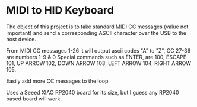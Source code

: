 # MIDI to HID Keyboard

The object of this project is to take standard MIDI CC messages (value not important) and send a corresponding ASCII character over the USB to the host device.

From MIDI CC messages 1-26 it will output ascii codes "A" to "Z", CC 27-36 are numbers 1-9 & 0
Special commands such as ENTER, are 100, ESCAPE 101, UP ARROW 102, DOWN ARROW 103, LEFT ARROW 104, RIGHT ARROW 105.

Easily add more CC messages to the loop

Uses a Seeed XIAO RP2040 board for its size, but I guess any RP2040 based board will work.



